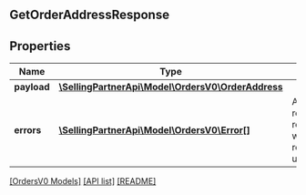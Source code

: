 ## GetOrderAddressResponse

## Properties

Name | Type | Description | Notes
------------ | ------------- | ------------- | -------------
**payload** | [**\SellingPartnerApi\Model\OrdersV0\OrderAddress**](OrderAddress.md) |  | [optional]
**errors** | [**\SellingPartnerApi\Model\OrdersV0\Error[]**](Error.md) | A list of error responses returned when a request is unsuccessful. | [optional]

[[OrdersV0 Models]](../) [[API list]](../../Api) [[README]](../../../README.md)
